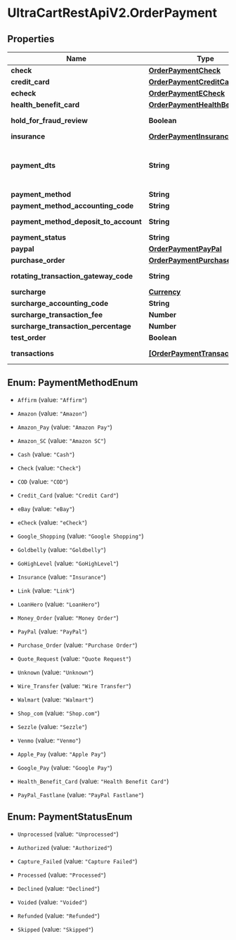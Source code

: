 # UltraCartRestApiV2.OrderPayment

## Properties
Name | Type | Description | Notes
------------ | ------------- | ------------- | -------------
**check** | [**OrderPaymentCheck**](OrderPaymentCheck.md) |  | [optional] 
**credit_card** | [**OrderPaymentCreditCard**](OrderPaymentCreditCard.md) |  | [optional] 
**echeck** | [**OrderPaymentECheck**](OrderPaymentECheck.md) |  | [optional] 
**health_benefit_card** | [**OrderPaymentHealthBenefitCard**](OrderPaymentHealthBenefitCard.md) |  | [optional] 
**hold_for_fraud_review** | **Boolean** | True if order has been held for fraud review | [optional] 
**insurance** | [**OrderPaymentInsurance**](OrderPaymentInsurance.md) |  | [optional] 
**payment_dts** | **String** | Date/time that the payment was successfully processed, for new orders, this field is only considered if channel_partner.skip_payment_processing is true | [optional] 
**payment_method** | **String** | Payment method | [optional] 
**payment_method_accounting_code** | **String** | Payment method QuickBooks code | [optional] 
**payment_method_deposit_to_account** | **String** | Payment method QuickBooks deposit account | [optional] 
**payment_status** | **String** | Payment status | [optional] 
**paypal** | [**OrderPaymentPayPal**](OrderPaymentPayPal.md) |  | [optional] 
**purchase_order** | [**OrderPaymentPurchaseOrder**](OrderPaymentPurchaseOrder.md) |  | [optional] 
**rotating_transaction_gateway_code** | **String** | Rotating transaction gateway code used to process this order | [optional] 
**surcharge** | [**Currency**](Currency.md) |  | [optional] 
**surcharge_accounting_code** | **String** | Surcharge accounting code | [optional] 
**surcharge_transaction_fee** | **Number** | Surcharge transaction fee | [optional] 
**surcharge_transaction_percentage** | **Number** | Surcharge transaction percentage | [optional] 
**test_order** | **Boolean** | True if this is a test order | [optional] 
**transactions** | [**[OrderPaymentTransaction]**](OrderPaymentTransaction.md) | Transactions associated with processing this payment | [optional] 


<a name="PaymentMethodEnum"></a>
## Enum: PaymentMethodEnum


* `Affirm` (value: `"Affirm"`)

* `Amazon` (value: `"Amazon"`)

* `Amazon_Pay` (value: `"Amazon Pay"`)

* `Amazon_SC` (value: `"Amazon SC"`)

* `Cash` (value: `"Cash"`)

* `Check` (value: `"Check"`)

* `COD` (value: `"COD"`)

* `Credit_Card` (value: `"Credit Card"`)

* `eBay` (value: `"eBay"`)

* `eCheck` (value: `"eCheck"`)

* `Google_Shopping` (value: `"Google Shopping"`)

* `Goldbelly` (value: `"Goldbelly"`)

* `GoHighLevel` (value: `"GoHighLevel"`)

* `Insurance` (value: `"Insurance"`)

* `Link` (value: `"Link"`)

* `LoanHero` (value: `"LoanHero"`)

* `Money_Order` (value: `"Money Order"`)

* `PayPal` (value: `"PayPal"`)

* `Purchase_Order` (value: `"Purchase Order"`)

* `Quote_Request` (value: `"Quote Request"`)

* `Unknown` (value: `"Unknown"`)

* `Wire_Transfer` (value: `"Wire Transfer"`)

* `Walmart` (value: `"Walmart"`)

* `Shop_com` (value: `"Shop.com"`)

* `Sezzle` (value: `"Sezzle"`)

* `Venmo` (value: `"Venmo"`)

* `Apple_Pay` (value: `"Apple Pay"`)

* `Google_Pay` (value: `"Google Pay"`)

* `Health_Benefit_Card` (value: `"Health Benefit Card"`)

* `PayPal_Fastlane` (value: `"PayPal Fastlane"`)




<a name="PaymentStatusEnum"></a>
## Enum: PaymentStatusEnum


* `Unprocessed` (value: `"Unprocessed"`)

* `Authorized` (value: `"Authorized"`)

* `Capture_Failed` (value: `"Capture Failed"`)

* `Processed` (value: `"Processed"`)

* `Declined` (value: `"Declined"`)

* `Voided` (value: `"Voided"`)

* `Refunded` (value: `"Refunded"`)

* `Skipped` (value: `"Skipped"`)





